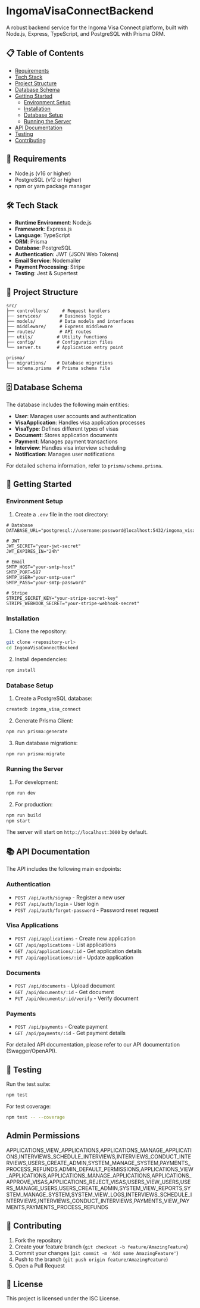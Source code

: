 # IngomaVisaConnectBackend

A robust backend service for the Ingoma Visa Connect platform, built with Node.js, Express, TypeScript, and PostgreSQL with Prisma ORM.

## 📋 Table of Contents
- [Requirements](#requirements)
- [Tech Stack](#tech-stack)
- [Project Structure](#project-structure)
- [Database Schema](#database-schema)
- [Getting Started](#getting-started)
  - [Environment Setup](#environment-setup)
  - [Installation](#installation)
  - [Database Setup](#database-setup)
  - [Running the Server](#running-the-server)
- [API Documentation](#api-documentation)
- [Testing](#testing)
- [Contributing](#contributing)

## 🔧 Requirements

- Node.js (v16 or higher)
- PostgreSQL (v12 or higher)
- npm or yarn package manager

## 🛠 Tech Stack

- **Runtime Environment**: Node.js
- **Framework**: Express.js
- **Language**: TypeScript
- **ORM**: Prisma
- **Database**: PostgreSQL
- **Authentication**: JWT (JSON Web Tokens)
- **Email Service**: Nodemailer
- **Payment Processing**: Stripe
- **Testing**: Jest & Supertest

## 📁 Project Structure

```
src/
├── controllers/     # Request handlers
├── services/       # Business logic
├── models/         # Data models and interfaces
├── middleware/     # Express middleware
├── routes/         # API routes
├── utils/         # Utility functions
├── config/        # Configuration files
└── server.ts      # Application entry point

prisma/
├── migrations/    # Database migrations
└── schema.prisma  # Prisma schema file
```

## 🗄 Database Schema

The database includes the following main entities:

- **User**: Manages user accounts and authentication
- **VisaApplication**: Handles visa application processes
- **VisaType**: Defines different types of visas
- **Document**: Stores application documents
- **Payment**: Manages payment transactions
- **Interview**: Handles visa interview scheduling
- **Notification**: Manages user notifications

For detailed schema information, refer to `prisma/schema.prisma`.

## 🚀 Getting Started

### Environment Setup

1. Create a `.env` file in the root directory:

```env
# Database
DATABASE_URL="postgresql://username:password@localhost:5432/ingoma_visa_connect"

# JWT
JWT_SECRET="your-jwt-secret"
JWT_EXPIRES_IN="24h"

# Email
SMTP_HOST="your-smtp-host"
SMTP_PORT=587
SMTP_USER="your-smtp-user"
SMTP_PASS="your-smtp-password"

# Stripe
STRIPE_SECRET_KEY="your-stripe-secret-key"
STRIPE_WEBHOOK_SECRET="your-stripe-webhook-secret"
```

### Installation

1. Clone the repository:
```bash
git clone <repository-url>
cd IngomaVisaConnectBackend
```

2. Install dependencies:
```bash
npm install
```

### Database Setup

1. Create a PostgreSQL database:
```bash
createdb ingoma_visa_connect
```

2. Generate Prisma Client:
```bash
npm run prisma:generate
```

3. Run database migrations:
```bash
npm run prisma:migrate
```

### Running the Server

1. For development:
```bash
npm run dev
```

2. For production:
```bash
npm run build
npm start
```

The server will start on `http://localhost:3000` by default.

## 📚 API Documentation

The API includes the following main endpoints:

### Authentication
- `POST /api/auth/signup` - Register a new user
- `POST /api/auth/login` - User login
- `POST /api/auth/forgot-password` - Password reset request

### Visa Applications
- `POST /api/applications` - Create new application
- `GET /api/applications` - List applications
- `GET /api/applications/:id` - Get application details
- `PUT /api/applications/:id` - Update application

### Documents
- `POST /api/documents` - Upload document
- `GET /api/documents/:id` - Get document
- `PUT /api/documents/:id/verify` - Verify document

### Payments
- `POST /api/payments` - Create payment
- `GET /api/payments/:id` - Get payment details

For detailed API documentation, please refer to our API documentation (Swagger/OpenAPI).

## 🧪 Testing

Run the test suite:

```bash
npm test
```

For test coverage:

```bash
npm test -- --coverage
```

## Admin Permissions
APPLICATIONS_VIEW_APPLICATIONS,APPLICATIONS_MANAGE_APPLICATIONS,INTERVIEWS_SCHEDULE_INTERVIEWS,INTERVIEWS_CONDUCT_INTERVIEWS,USERS_CREATE_ADMIN,SYSTEM_MANAGE_SYSTEM,PAYMENTS_PROCESS_REFUNDS,ADMIN_DEFAULT_PERMISSIONS,APPLICATIONS_VIEW_APPLICATIONS,APPLICATIONS_MANAGE_APPLICATIONS,APPLICATIONS_APPROVE_VISAS,APPLICATIONS_REJECT_VISAS,USERS_VIEW_USERS,USERS_MANAGE_USERS,USERS_CREATE_ADMIN,SYSTEM_VIEW_REPORTS,SYSTEM_MANAGE_SYSTEM,SYSTEM_VIEW_LOGS,INTERVIEWS_SCHEDULE_INTERVIEWS,INTERVIEWS_CONDUCT_INTERVIEWS,PAYMENTS_VIEW_PAYMENTS,PAYMENTS_PROCESS_REFUNDS

## 🤝 Contributing

1. Fork the repository
2. Create your feature branch (`git checkout -b feature/AmazingFeature`)
3. Commit your changes (`git commit -m 'Add some AmazingFeature'`)
4. Push to the branch (`git push origin feature/AmazingFeature`)
5. Open a Pull Request

## 📄 License

This project is licensed under the ISC License.